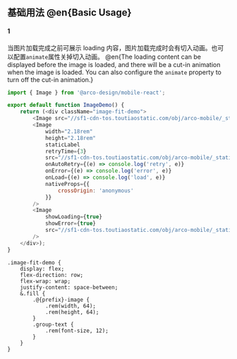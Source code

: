 ## 基础用法 @en{Basic Usage}

#### 1

当图片加载完成之前可展示 loading 内容，图片加载完成时会有切入动画。也可以配置`animate`属性关掉切入动画。
@en{The loading content can be displayed before the image is loaded, and there will be a cut-in animation when the image is loaded. You can also configure the `animate` property to turn off the cut-in animation.}
```js
import { Image } from '@arco-design/mobile-react';

export default function ImageDemo() {
    return (<div className="image-fit-demo">
        <Image src="//sf1-cdn-tos.toutiaostatic.com/obj/arco-mobile/_static_/large_image_5.jpg" />
        <Image
            width="2.18rem"
            height="2.18rem"
            staticLabel
            retryTime={3}
            src="//sf1-cdn-tos.toutiaostatic.com/obj/arco-mobile/_static_/large_image_1.jpg"
            onAutoRetry={(e) => console.log('retry', e)}
            onError={(e) => console.log('error', e)}
            onLoad={(e) => console.log('load', e)}
            nativeProps={{
                crossOrigin: 'anonymous'
            }}
        />
        <Image
            showLoading={true}
            showError={true}
            src="//sf1-cdn-tos.toutiaostatic.com/obj/arco-mobile/_static_/large_image_2.jpg"
        />
    </div>);
}
```

```less
.image-fit-demo {
    display: flex;
    flex-direction: row;
    flex-wrap: wrap;
    justify-content: space-between;
    &.fill {
        .@{prefix}-image {
            .rem(width, 64);
            .rem(height, 64);
        }
        .group-text {
            .rem(font-size, 12);
        }
    }
}
```
